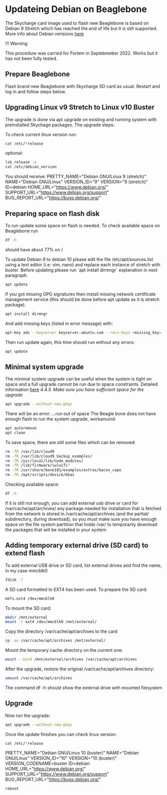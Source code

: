 # Updateing Debian on Beaglebone

The Skycharge card image used to flash new Beaglebone is based on Debian 9 Stretch which has reached the end of life but it is still supported.
More info about Debian verisions [here](https://wiki.debian.org/DebianReleases) 

!!! Warning

This procedure was carried for Fortem in Septebmeber 2022. Works but it has not been fully tested.


## Prepare Beaglebone
Flash brand new Beaglebone with Skycharge SD card as usual.
Restart and log in and follow steps below.

## Upgrading Linux v9 Stretch to Linux v10 Buster
The upgrade is done via apt upgrade on existing and running system with preinstalled Skychage packages.
The upgrade steps:

To check current linux version run:
```bash
cat /etc/*release
```
optional:
```bash
lsb_release -a
cat /etc/debian_version
```

You should receive:
PRETTY_NAME="Debian GNU/Linux 9 (stretch)"
NAME="Debian GNU/Linux"
VERSION_ID="9"
VERSION="9 (stretch)"
ID=debian
HOME_URL="https://www.debian.org/"
SUPPORT_URL="https://www.debian.org/support"
BUG_REPORT_URL="https://bugs.debian.org/"

## Preparing space on flash disk
To run update some space on flash is needed.
To check available space on Beaglebone run
```bash
df -h
```
should have about 77% on /

To update Debian 9 to debian 10 please edit the file /etc/apt/sources.list using a text editor (i.e: vim, nano) and replace each instance of stretch with buster.
Before updating please run ´apt install dirmngr´ explanation in next paragraph.
```bash
apt update 
```

If you got missing GPG signatures then install missing network certificate management service (this should be done before apt update as it is stretch package).
```bash
apt install dirmngr
```

And add missing keys (listed in error message) with:
```bash
apt-key adv --keyserver keyserver.ubuntu.com --recv-keys <missing_key>
```
Then run update again, this time should run without any errors:
```bash
apt update
```


## Minimal system upgrade
The minimal system upgrade can be useful when the system is tight on space and a full upgrade cannot be run due to space constraints.
Detailed information [here](https://www.debian.org/releases/buster/amd64/release-notes/ch-upgrading.en.html#minimal-upgrade)
_4.4.3. Make sure you have sufficient space for the upgrade_

```bash
apt upgrade --without-new-pkgs
```
There will be an error: …run out of space
The Beagle bone does not have enough flash to run the system upgrade, workaround:
```bash
apt autoremove
apt clean
```
To save space, there are still some files which can be removed:
```bash
rm -fR /var/lib/cloud9
rm -fR /var/lib/cloud9_backup_examples/
rm -fR /usr/local/lib/node_modules/
rm -fR /lib/firmware/iwlwifi*
rm -fR /usr/share/bone101/examples/extras/bacon_cape
rm -fR /opt/scripts/device/bbai
```
Checking available space:
```bash
df -h
```
If it is still not enough, you can add external usb drive or card for /var/cache/apt/archives/
any package needed for installation that is fetched from the network is stored in /var/cache/apt/archives (and the partial/ subdirectory, during download), so you must make sure you have enough space on the file system partition that holds /var/ to temporarily download the packages that will be installed in your system

## Adding temporary external drive (SD card) to extend flash
To add external USB drive or SD card, list external drives and find the name, in my case mmcblk0
```bash
fdisk -l
```
A SD card formatted to EXT4 has been used.
To prepare the SD card:
```bash
mkfs.ext4 /dev/mmcblk0
```

To mount the SD card:
```bash
mkdir /mnt/external
mount -t ext4 /dev/mmcblk0 /mnt/external/
```
Copy the directory /var/cache/apt/archives to the card
```bash
cp -ax /var/cache/apt/archives /mnt/external/
```
Mount the temporary cache directory on the current one:
```bash
mount --bind /mnt/external/archives /var/cache/apt/archives
```
After the upgrade, restore the original /var/cache/apt/archives directory:
```bash
umount /var/cache/apt/archives
```
The command df -h should show the external drive with mounted filesystem

## Upgrade
Now run the upgrade:
```bash
apt upgrade --without-new-pkgs
```

Once the update finishes you can check linux version:
```bash
cat /etc/*release
```
PRETTY_NAME="Debian GNU/Linux 10 (buster)"
NAME="Debian GNU/Linux"
VERSION_ID="10"
VERSION="10 (buster)"
VERSION_CODENAME=buster
ID=debian
HOME_URL="https://www.debian.org/"
SUPPORT_URL="https://www.debian.org/support"
BUG_REPORT_URL="https://bugs.debian.org/"

```bash
reboot
```
